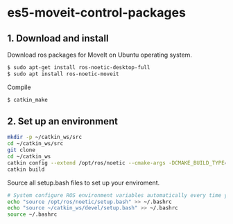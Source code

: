 # es5-moveit-control-packages

## 1. Download and install
Download ros packages for MoveIt on Ubuntu operating system.
```bash
$ sudo apt-get install ros-noetic-desktop-full
$ sudo apt install ros-noetic-moveit
```

Compile
```bash
$ catkin_make
```

## 2. Set up an environment
```bash
mkdir -p ~/catkin_ws/src
cd ~/catkin_ws/src
git clone 
cd ~/catkin_ws
catkin config --extend /opt/ros/noetic --cmake-args -DCMAKE_BUILD_TYPE=Release
catkin build
```

Source all setup.bash files to set up your enviroment.
```bash
# System configure ROS environment variables automatically every time you open a ternimal
echo "source /opt/ros/noetic/setup.bash" >> ~/.bashrc
echo "source ~/catkin_ws/devel/setup.bash" >> ~/.bashrc
source ~/.bashrc
```
